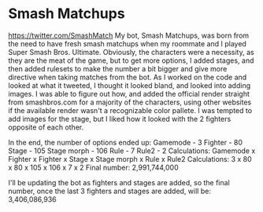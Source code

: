 # Smash Matchups

https://twitter.com/SmashMatch
My bot, Smash Matchups, was born from the need to have fresh smash matchups when my roommate and I played Super Smash Bros. Ultimate. 
Obviously, the characters were a necessity, as they are the meat of the game, but to get more options, I added stages, and then added rulesets to make the number a bit bigger and give more directive when taking matches from the bot.
As I worked on the code and looked at what it tweeted, I thought it looked bland, and looked into adding images. I was able to figure out how, and added the official render straight from smashbros.com for a majority of the characters, using other websites if the available render wasn't a recognizable color pallete. I was tempted to add images for the stage, but I liked how it looked with the 2 fighters opposite of each other.

In the end, the number of options ended up:
Gamemode - 3
Fighter - 80 
Stage - 105
Stage morph - 106
Rule - 7
Rule2 - 2
Calculations: Gamemode x Fighter x Fighter x Stage x Stage morph x Rule x Rule2
Calculations:     3    x    80   x   80    x  105  x     106     x  7   x   2
Final number: 2,991,744,000

I'll be updating the bot as fighters and stages are added, so the final number, once the last 3 fighters and stages are added, will be:
3,406,086,936
